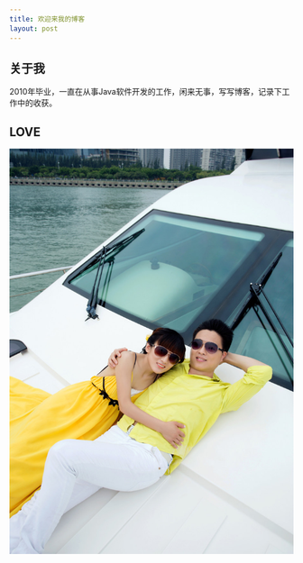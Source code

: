 ```yaml
---
title: 欢迎来我的博客
layout: post
---
```


## 关于我

2010年毕业，一直在从事Java软件开发的工作，闲来无事，写写博客，记录下工作中的收获。

## LOVE


![MyLove](/photos/mylove/love.jpg)
